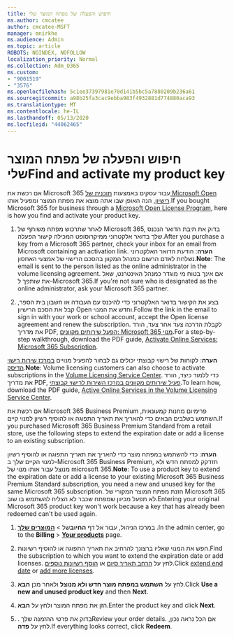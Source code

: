 ```yaml
---
title: חיפוש והפעלה של מפתח המוצר שלי
ms.author: cmcatee
author: cmcatee-MSFT
manager: mnirkhe
ms.audience: Admin
ms.topic: article
ROBOTS: NOINDEX, NOFOLLOW
localization_priority: Normal
ms.collection: Adm_O365
ms.custom:
- "9001519"
- "3576"
ms.openlocfilehash: 5c1ee37397981e70d141b5bc5a7880209b236a61
ms.sourcegitcommit: a98b25fa3cac9ebba983f4932881d774880aca93
ms.translationtype: MT
ms.contentlocale: he-IL
ms.lasthandoff: 05/13/2020
ms.locfileid: "44062465"
---
```

# <a name="find-and-activate-my-product-key"></a><span data-ttu-id="d8cc9-102">חיפוש והפעלה של מפתח המוצר שלי</span><span class="sxs-lookup"><span data-stu-id="d8cc9-102">Find and activate my product key</span></span>

<span data-ttu-id="d8cc9-103">אם רכשת את Microsoft 365 עבור עסקים באמצעות [תוכנית של Microsoft Open רישיון](https://go.microsoft.com/fwlink/p/?LinkID=613298), הנה האופן שבו אתה מוצא את מפתח המוצר ומפעיל אותו.</span><span class="sxs-lookup"><span data-stu-id="d8cc9-103">If you bought Microsoft 365 for business through a [Microsoft Open License Program](https://go.microsoft.com/fwlink/p/?LinkID=613298), here is how you find and activate your product key.</span></span>

1. <span data-ttu-id="d8cc9-104">לאחר שתרכוש מפתח משותף של Microsoft 365, בדוק את תיבת הדואר הנכנס שלך בדואר אלקטרוני ממיקרוסופט המכילה קישור הפעלה.</span><span class="sxs-lookup"><span data-stu-id="d8cc9-104">After you purchase a key from a Microsoft 365 partner, check your inbox for an email from Microsoft containing an activation link.</span></span>  <span data-ttu-id="d8cc9-105">**הערה**: הודעת הדואר האלקטרוני נשלחת לאדם הרשום כמנהל המקוון בהסכם הרישוי של אמצעי האחסון.</span><span class="sxs-lookup"><span data-stu-id="d8cc9-105">**Note**: The email is sent to the person listed as the online administrator in the volume licensing agreement.</span></span>  <span data-ttu-id="d8cc9-106">אם אינך בטוח מי מוגדר כמנהל האינטרנט, שאל את שותפך ל-Microsoft 365.</span><span class="sxs-lookup"><span data-stu-id="d8cc9-106">If you're not sure who is designated as the online administrator, ask your Microsoft 365 partner.</span></span>

2. <span data-ttu-id="d8cc9-107">בצע את הקישור בדואר האלקטרוני כדי להיכנס עם העבודה או חשבון בית הספר, קבל את הסכם הרישיון Open וחדש את המנוי.</span><span class="sxs-lookup"><span data-stu-id="d8cc9-107">Follow the link in the email to sign in with your work or school account, accept the Open license agreement and renew the subscription.</span></span>  <span data-ttu-id="d8cc9-108">לקבלת הדרכה צעד אחר צעד, הורד את מדריך PDF, [הפעל שירותים מקוונים: Microsoft 365 מנוי](https://go.microsoft.com/fwlink/p/?LinkId=618100).</span><span class="sxs-lookup"><span data-stu-id="d8cc9-108">For a step-by-step walkthrough, download the PDF guide, [Activate Online Services: Microsoft 365 Subscription](https://go.microsoft.com/fwlink/p/?LinkId=618100).</span></span> 

<span data-ttu-id="d8cc9-109">**הערה**: לקוחות של רישוי קבוצתי יכולים גם לבחור להפעיל מנויים [במרכז שירות רישוי הדיסק](https://go.microsoft.com/fwlink/p/?LinkID=282016).</span><span class="sxs-lookup"><span data-stu-id="d8cc9-109">**Note**: Volume licensing customers can also choose to activate subscriptions in the [Volume Licensing Service Center](https://go.microsoft.com/fwlink/p/?LinkID=282016).</span></span>  <span data-ttu-id="d8cc9-110">כדי ללמוד כיצד, הורד את מדריך PDF, [פעיל שירותים מקוונים במרכז השירות לרישוי קבוצתי](https://go.microsoft.com/fwlink/p/?LinkId=618096).</span><span class="sxs-lookup"><span data-stu-id="d8cc9-110">To learn how, download the PDF guide, [Active Online Services in the Volume Licensing Service Center](https://go.microsoft.com/fwlink/p/?LinkId=618096).</span></span>

<span data-ttu-id="d8cc9-111">אם רכשת את Microsoft 365 Business Premium פרימיום מחנות קמעונאית, השתמש בשלבים הבאים כדי להאריך את תאריך התפוגה או להוסיף רשיון למנוי קיים.</span><span class="sxs-lookup"><span data-stu-id="d8cc9-111">If you purchased Microsoft 365 Business Premium Standard from a retail store, use the following steps to extend the expiration date or add a license to an existing subscription.</span></span>

<span data-ttu-id="d8cc9-112">**הערה**: כדי להשתמש במפתח מוצר כדי להאריך את תאריך התפוגה או להוסיף רשיון למנוי הקיים שלך ב-Microsoft 365 Business Premium, תזדקק למפתח חדש ולא מנוצל עבור אותו מנוי של microsoft 365.</span><span class="sxs-lookup"><span data-stu-id="d8cc9-112">**Note**: To use a product key to extend the expiration date or add a license to your existing Microsoft 365 Business Premium Standard subscription, you need a new and unused key for the same Microsoft  365 subscription.</span></span>  <span data-ttu-id="d8cc9-113">הזנת מפתח המוצר המקורי של Microsoft 365 לא תפעל מכיוון שמפתח שכבר לא הצליח להשתמש בו שוב.</span><span class="sxs-lookup"><span data-stu-id="d8cc9-113">Entering your original Microsoft  365 product key won't work because a key that has already been redeemed can't be used again.</span></span>

1. <span data-ttu-id="d8cc9-114">במרכז הניהול, עבור אל דף **החיוב**של  >  **[המוצרים שלך](https://go.microsoft.com/fwlink/p/?linkid=842054)** .</span><span class="sxs-lookup"><span data-stu-id="d8cc9-114">In the admin center, go to the **Billing** > **[Your products](https://go.microsoft.com/fwlink/p/?linkid=842054)** page.</span></span>

2. <span data-ttu-id="d8cc9-115">חפש את המנוי שאליו ברצונך להרחיב את תאריך התפוגה או להוסיף רשיונות.</span><span class="sxs-lookup"><span data-stu-id="d8cc9-115">Find the subscription to which you want to extend the expiration date or add licenses.</span></span>  <span data-ttu-id="d8cc9-116">לחץ על [הרחב תאריך סיום](https://go.microsoft.com/fwlink/p/?linkid=842054) או [הוסף רשיונות נוספים](https://go.microsoft.com/fwlink/p/?linkid=842054).</span><span class="sxs-lookup"><span data-stu-id="d8cc9-116">Click [extend end date](https://go.microsoft.com/fwlink/p/?linkid=842054) or [add more licenses](https://go.microsoft.com/fwlink/p/?linkid=842054).</span></span>

3. <span data-ttu-id="d8cc9-117">לחץ על **השתמש במפתח מוצר חדש ולא מנוצל** ולאחר מכן **הבא**.</span><span class="sxs-lookup"><span data-stu-id="d8cc9-117">Click **Use a new and unused product key** and then **Next**.</span></span>

4. <span data-ttu-id="d8cc9-118">הזן את מפתח המוצר ולחץ על **הבא**.</span><span class="sxs-lookup"><span data-stu-id="d8cc9-118">Enter the product key and click **Next**.</span></span>

5. <span data-ttu-id="d8cc9-119">. בדוק את פרטי ההזמנה שלך</span><span class="sxs-lookup"><span data-stu-id="d8cc9-119">Review your order details.</span></span>  <span data-ttu-id="d8cc9-120">אם הכל נראה נכון, לחץ על **פדה**.</span><span class="sxs-lookup"><span data-stu-id="d8cc9-120">If everything looks correct, click **Redeem**.</span></span>